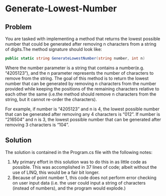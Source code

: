 # Generate-Lowest-Number

## Problem

You are tasked with implementing a method that returns the lowest possible number that could be generated after removing n characters from a string of digits.The method signature should look like:

```cs
public static string GenerateLowestNumber(string number, int n)
```

Where the number parameter is a string that contains a number(e.g. “4205123”), and the n parameter represents the number of characters to remove from the string. The goal of this method is to return the lowest number that can be generated by removing n characters from the number provided while keeping the positions of the remaining characters relative to each other the same (i.e.the method should remove n characters from the string, but it cannot re-order the characters).

For example, if number is “4205123” and n is 4, the lowest possible number that can be generated after removing any 4 characters is “012”. If number is “216504” and n is 3, the lowest possible number that can be generated after removing 3 characters is “104”.

## Solution

The solution is contained in the Program.cs file with the following notes:

1. My primary effort in this solution was to do this in as little code as possible.  This was accomplished in 37 lines of code; albeit without the use of LINQ, this would be a fair bit longer.
2. Because of point number 1, this code does not perform error checking on user input data (i.e. the user could input a string of characters (instead of numbers), and the program would explode.)
